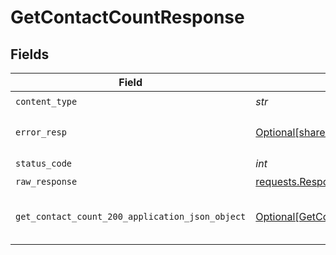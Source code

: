 # GetContactCountResponse


## Fields

| Field                                                                                                       | Type                                                                                                        | Required                                                                                                    | Description                                                                                                 |
| ----------------------------------------------------------------------------------------------------------- | ----------------------------------------------------------------------------------------------------------- | ----------------------------------------------------------------------------------------------------------- | ----------------------------------------------------------------------------------------------------------- |
| `content_type`                                                                                              | *str*                                                                                                       | :heavy_check_mark:                                                                                          | N/A                                                                                                         |
| `error_resp`                                                                                                | [Optional[shared.ErrorResp]](../../models/shared/errorresp.md)                                              | :heavy_minus_sign:                                                                                          | The request could not be validated                                                                          |
| `status_code`                                                                                               | *int*                                                                                                       | :heavy_check_mark:                                                                                          | N/A                                                                                                         |
| `raw_response`                                                                                              | [requests.Response](https://requests.readthedocs.io/en/latest/api/#requests.Response)                       | :heavy_minus_sign:                                                                                          | N/A                                                                                                         |
| `get_contact_count_200_application_json_object`                                                             | [Optional[GetContactCount200ApplicationJSON]](../../models/operations/getcontactcount200applicationjson.md) | :heavy_minus_sign:                                                                                          | Contact count for the request successfully.                                                                 |